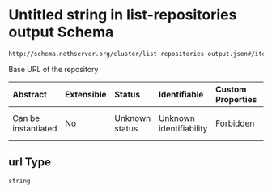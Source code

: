 # Untitled string in list-repositories output Schema

```txt
http://schema.nethserver.org/cluster/list-repositories-output.json#/items/properties/url
```

Base URL of the repository

| Abstract            | Extensible | Status         | Identifiable            | Custom Properties | Additional Properties | Access Restrictions | Defined In                                                                                      |
| :------------------ | :--------- | :------------- | :---------------------- | :---------------- | :-------------------- | :------------------ | :---------------------------------------------------------------------------------------------- |
| Can be instantiated | No         | Unknown status | Unknown identifiability | Forbidden         | Allowed               | none                | [list-repositories-output.json\*](cluster/list-repositories-output.json "open original schema") |

## url Type

`string`
